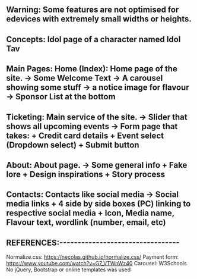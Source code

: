 Warning: Some features are not optimised for edevices with extremely small widths or heights.
--------------------------------------------
Concepts:
Idol page of a character named Idol Tav
--------------------------------------------
Main Pages: 
Home (Index): Home page of the site.
-> Some Welcome Text <!--Done -->
-> A carousel showing some stuff <!-- Done -->
-> a notice image for flavour <!-- Done -->
-> Sponsor List at the bottom <!-- Done -->
--------------------------------------------
Ticketing: Main service of the site.
-> Slider that shows all upcoming events <!-- Done -->
-> Form page that takes:
    + Credit card details <!-- Done -->
    + Event select (Dropdown select) <!-- Done -->
    + Submit button <!-- Done --> <!-- Popup that says ticket details will be emailed (it won't) --> 
--------------------------------------------
About: About page.
-> Some general info
    + Fake lore
    + Design inspirations
    + Story process
--------------------------------------------
Contacts: Contacts like social media
-> Social media links
    + 4 side by side boxes (PC) linking to respective social media
    + Icon, Media name, Flavour text, wordlink (number, email, etc)
--------------------------------------------
REFERENCES:---------------------------------
--------------------------------------------
Normalize.css: https://necolas.github.io/normalize.css/
Payment form: https://www.youtube.com/watch?v=G7_VTWnWz40
Carousel: W3Schools
No jQuery, Bootstrap or online templates was used